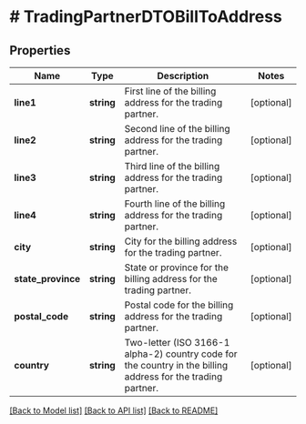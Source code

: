 # # TradingPartnerDTOBillToAddress

## Properties

Name | Type | Description | Notes
------------ | ------------- | ------------- | -------------
**line1** | **string** | First line of the billing address for the trading partner. | [optional]
**line2** | **string** | Second line of the billing address for the trading partner. | [optional]
**line3** | **string** | Third line of the billing address for the trading partner. | [optional]
**line4** | **string** | Fourth line of the billing address for the trading partner. | [optional]
**city** | **string** | City for the billing address for the trading partner. | [optional]
**state_province** | **string** | State or province for the billing address for the trading partner. | [optional]
**postal_code** | **string** | Postal code for the billing address for the trading partner. | [optional]
**country** | **string** | Two-letter (ISO 3166-1 alpha-2) country code for the country in the billing address for the trading partner. | [optional]

[[Back to Model list]](../../README.md#models) [[Back to API list]](../../README.md#endpoints) [[Back to README]](../../README.md)
